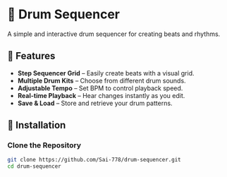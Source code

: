 # 🥁 Drum Sequencer  

A simple and interactive drum sequencer for creating beats and rhythms.  

## 🎵 Features  
- **Step Sequencer Grid** – Easily create beats with a visual grid.  
- **Multiple Drum Kits** – Choose from different drum sounds.  
- **Adjustable Tempo** – Set BPM to control playback speed.  
- **Real-time Playback** – Hear changes instantly as you edit.  
- **Save & Load** – Store and retrieve your drum patterns.  

## 🚀 Installation  

### Clone the Repository  
```bash
git clone https://github.com/Sai-778/drum-sequencer.git
cd drum-sequencer
